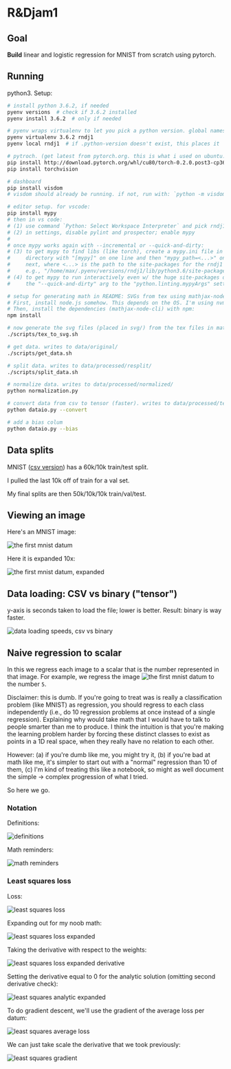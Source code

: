 # R&Djam1


## Goal

**Build** linear and logistic regression for MNIST from scratch using pytorch.


## Running

python3. Setup:

```bash
# install python 3.6.2, if needed
pyenv versions  # check if 3.6.2 installed
pyenv install 3.6.2  # only if needed

# pyenv wraps virtualenv to let you pick a python version. global namespace.
pyenv virtualenv 3.6.2 rndj1
pyenv local rndj1  # if .python-version doesn't exist, this places it

# pytroch. (get latest from pytorch.org. this is what i used on ubuntu.)
pip install http://download.pytorch.org/whl/cu80/torch-0.2.0.post3-cp36-cp36m-manylinux1_x86_64.whl
pip install torchvision

# dashboard
pip install visdom
# visdom should already be running. if not, run with: `python -m visdom.server`

# editor setup. for vscode:
pip install mypy
# then in vs code:
# (1) use command `Python: Select Workspace Interpreter` and pick rndj1
# (2) in settings, disable pylint and prospector; enable mypy
#
# once mypy works again with --incremental or --quick-and-dirty:
# (3) to get mypy to find libs (like torch), create a mypy.ini file in this
#     directory with "[mypy]" on one line and then "mypy_path=<...>" on the
#     next, where <...> is the path to the site-packages for the rndj1 venv,
#     e.g., "/home/max/.pyenv/versions/rndj1/lib/python3.6/site-packages"
# (4) to get mypy to run interactively even w/ the huge site-packages dir, add
#     the "--quick-and-dirty" arg to the "python.linting.mypyArgs" setting.

# setup for generating math in README: SVGs from tex using mathjax-node-cli.
# First, install node.js somehow. This depends on the OS. I'm using nvm.
# Then, install the dependencies (mathjax-node-cli) with npm:
npm install

# now generate the svg files (placed in svg/) from the tex files in math/
./scripts/tex_to_svg.sh

# get data. writes to data/original/
./scripts/get_data.sh

# split data. writes to data/processed/resplit/
./scripts/split_data.sh

# normalize data. writes to data/processed/normalized/
python normalization.py

# convert data from csv to tensor (faster). writes to data/processed/tensor/
python dataio.py --convert

# add a bias colum
python dataio.py --bias
```


## Data splits

MNIST ([csv version][mnist-csv]) has a 60k/10k train/test split.

I pulled the last 10k off of train for a val set.

My final splits are then 50k/10k/10k train/val/test.

[mnist-csv]: https://pjreddie.com/projects/mnist-in-csv/


## Viewing an image

Here's an MNIST image:

![the first mnist datum](images/example_normal.jpg)

Here it is expanded 10x:

![the first mnist datum, expanded](images/example_bloated.jpg)


## Data loading: CSV vs binary ("tensor")

y-axis is seconds taken to load the file; lower is better. Result: binary is
way faster.

![data loading speeds, csv vs binary](images/data_loading.png)

## Naive regression to scalar

In this we regress each image to a scalar that is the number represented in
that image. For example, we regress the image ![the first mnist
datum](images/example_normal.jpg) to the number `5`.

Disclaimer: this is dumb. If you're going to treat was is really a
classification problem (like MNIST) as regression, you should regress to each
class independently (i.e., do 10 regression problems at once instead of a
single regression). Explaining why would take math that I would have to talk to
people smarter than me to produce. I think the intuition is that you're making
the learning problem harder by forcing these distinct classes to exist as
points in a 1D real space, when they really have no relation to each other.

However: (a) if you're dumb like me, you might try it, (b) if you're bad at
math like me, it's simpler to start out with a "normal" regression than 10 of
them, (c) I'm kind of treating this like a notebook, so might as well document
the simple &rarr; complex progression of what I tried.

So here we go.

### Notation

Definitions:

![definitions](svg/definitions.svg)

Math reminders:

![math reminders](svg/math-reminders.svg)

### Least squares loss

Loss:

![least squares loss](svg/least-squares-loss.svg)

Expanding out for my noob math:

![least squares loss expanded](svg/least-squares-loss-expanded.svg)

Taking the derivative with respect to the weights:

![least squares loss expanded derivative](svg/least-squares-loss-expanded-derivative.svg)

Setting the derivative equal to 0 for the analytic solution (omitting second
derivative check):

![least squares analytic expanded](svg/least-squares-analytic-expanded.svg)

To do gradient descent, we'll use the gradient of the average loss per datum:

![least squares average loss](svg/least-squares-average-loss.svg)

We can just take scale the derivative that we took previously:

![least squares gradient](svg/least-squares-gradient.svg)

